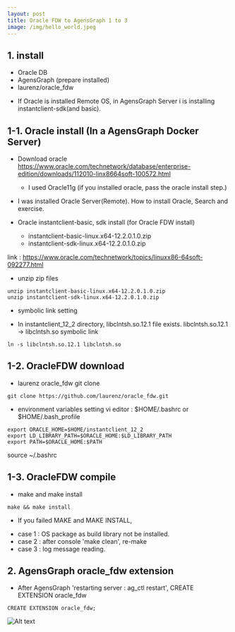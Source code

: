```yaml
---
layout: post
title: Oracle FDW to AgensGraph 1 to 3
image: /img/hello_world.jpeg
---
```


## 1. install
- Oracle DB
- AgensGraph (prepare installed)
- laurenz/oracle_fdw

* If Oracle is installed Remote OS, in AgensGraph Server i is installing instantclient-sdk(and basic).

## 1-1. Oracle install (In a AgensGraph Docker Server)

- Download oracle <https://www.oracle.com/technetwork/database/enterprise-edition/downloads/112010-linx8664soft-100572.html>
    - I used Oracle11g (if you installed oracle, pass the oracle install step.)

- I was installed Oracle Server(Remote). How to install Oracle, Search and exercise.

- Oracle instantclient-basic, sdk install (for Oracle FDW install)
    - instantclient-basic-linux.x64-12.2.0.1.0.zip
    - instantclient-sdk-linux.x64-12.2.0.1.0.zip
    
link : <https://www.oracle.com/technetwork/topics/linuxx86-64soft-092277.html>

- unzip zip files

````
unzip instantclient-basic-linux.x64-12.2.0.1.0.zip
unzip instantclient-sdk-linux.x64-12.2.0.1.0.zip
````
- symbolic link setting 
* In instantclient_12_2 directory, libclntsh.so.12.1 file exists. libclntsh.so.12.1 -> libclntsh.so symbolic link 

````
ln -s libclntsh.so.12.1 libclntsh.so
````

## 1-2. OracleFDW download

- laurenz oracle_fdw git clone

````
git clone https://github.com/laurenz/oracle_fdw.git
````

- environment variables setting 
vi editor : $HOME/.bashrc or $HOME/.bash_profile
````
export ORACLE_HOME=$HOME/instantclient_12_2
export LD_LIBRARY_PATH=$ORACLE_HOME:$LD_LIBRARY_PATH
export PATH=$ORACLE_HOME:$PATH
````
source ~/.bashrc

## 1-3. OracleFDW compile

- make and make install

````
make && make install
````

* If you failed MAKE and MAKE INSTALL, 

- case 1 : OS package as build library not be installed.
- case 2 : after console 'make clean', re-make
- case 3 : log message reading.

## 2. AgensGraph oracle_fdw extension
- After AgensGraph 'restarting server : ag_ctl restart', CREATE EXTENSION oracle_fdw

````
CREATE EXTENSION oracle_fdw;
````
![Alt text](https://github.com/jhs9396/jhs9396.github.io/blob/master/img/oracle_fdw.png?raw=true)
